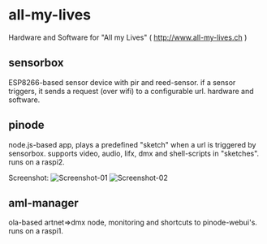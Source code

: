# all-my-lives

Hardware and Software for "All my Lives" ( http://www.all-my-lives.ch )

## sensorbox

ESP8266-based sensor device with pir and reed-sensor. if a sensor triggers, it sends a request (over wifi) to a configurable url. hardware and software.


## pinode

node.js-based app, plays a predefined "sketch" when a url is triggered by sensorbox.
supports video, audio, lifx, dmx and shell-scripts in "sketches". runs on a raspi2.

Screenshot:
![Screenshot-01](http://i.imgur.com/lbE9neZ.png)
![Screenshot-02](http://i.imgur.com/z0KPowF.png)


## aml-manager

ola-based artnet=>dmx node, monitoring and shortcuts to pinode-webui's. runs on a raspi1.
